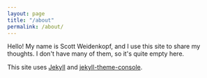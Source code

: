 ```yaml
---
layout: page
title: "/about"
permalink: /about/
---
```


Hello! My name is Scott Weidenkopf, and I use this site to share my thoughts. I don't have many of them, so it's quite empty here. 

This site uses [Jekyll](https://jekyllrb.com/) and [jekyll-theme-console](https://github.com/b2a3e8/jekyll-theme-console).
